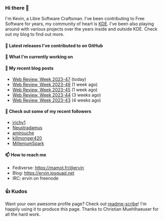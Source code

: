 ### Hi there 👋

I'm Kevin, a Libre Software Craftsman. I've been contributing to Free Software for years,
my community of heart is [KDE](https://kde.org). I've been also playing around with various
projects over the years inside and outside KDE. Check out my blog to find out more.

#### 🔭 Latest releases I've contributed to on GitHub


#### 🌱 What I'm currently working on


#### 📜 My recent blog posts

- [Web Review, Week 2023-47](https://ervin.ipsquad.net/blog/2023/11/24/web-review-week-2023-47/) (today)
- [Web Review, Week 2023-46](https://ervin.ipsquad.net/blog/2023/11/17/web-review-week-2023-46/) (1 week ago)
- [Web Review, Week 2023-45](https://ervin.ipsquad.net/blog/2023/11/11/web-review-week-2023-45/) (1 week ago)
- [Web Review, Week 2023-44](https://ervin.ipsquad.net/blog/2023/11/03/web-review-week-2023-44/) (3 weeks ago)
- [Web Review, Week 2023-43](https://ervin.ipsquad.net/blog/2023/10/27/web-review-week-2023-43/) (4 weeks ago)

#### 👯 Check out some of my recent followers

- [jrichy1](https://github.com/jrichy1)
- [Neustradamus](https://github.com/Neustradamus)
- [amirouche](https://github.com/amirouche)
- [killmonger420](https://github.com/killmonger420)
- [MilleniumSpark](https://github.com/MilleniumSpark)

#### 📫 How to reach me

- Fediverse: https://mamot.fr/@ervin
- Blog: https://ervin.ipsquad.net
- IRC: ervin on freenode

### 👍 Kudos

Want your own awesome profile page? Check out [readme-scribe](https://github.com/muesli/readme-scribe)!
I'm happily using it to produce this page. Thanks to Christian Muehlhaeuser for all the hard work.

